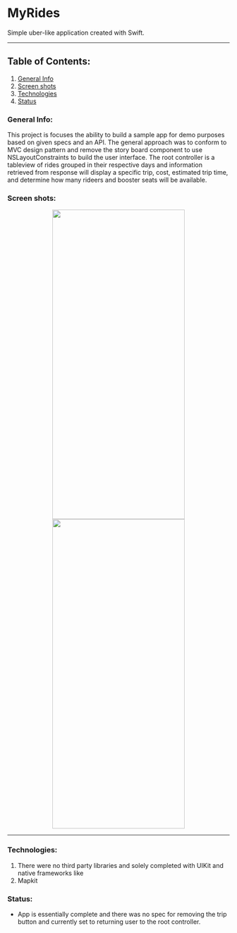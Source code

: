 # MyRides
Simple uber-like application created with Swift.
***

## Table of Contents:
1. [General Info](#general-info)
2. [Screen shots](#screen-shots)
3. [Technologies](#technologies)
4. [Status](#status)

### General Info:
This project is focuses the ability to build a sample app for demo purposes based on given specs and an API.
The general approach was to conform to MVC design pattern and remove the story board component to use NSLayoutConstraints
to build the user interface. The root controller is a tableview of rides grouped in their respective days and information retrieved from response will display
a specific trip, cost, estimated trip time, and determine how many rideers and booster seats will be available.

### Screen shots:
<p align="middle">
<img src="https://user-images.githubusercontent.com/39013177/132300249-11f62efa-d767-4b84-be26-df5100587ac7.png" width=300 height=700 hspace=100/>
<img src="https://user-images.githubusercontent.com/39013177/132301391-5f512576-4e40-417e-9393-20ef790e3141.png" width=300 height=700/>
</p>

***
### Technologies:
1. There were no third party libraries and solely completed with UIKit and native frameworks like 
2. Mapkit

### Status:
- App is essentially complete and there was no spec for removing the trip button and currently set to returning user
to the root controller.
